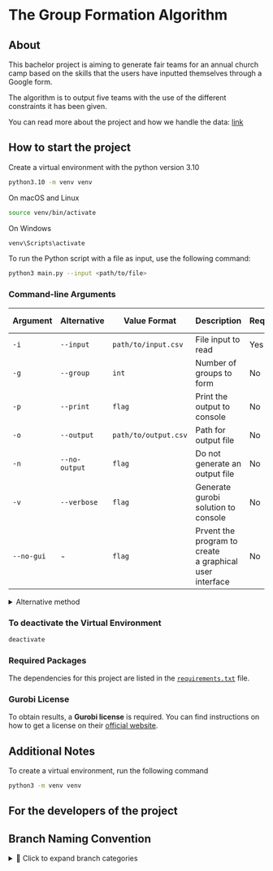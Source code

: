 # The Group Formation Algorithm
 
## About
 This bachelor project is aiming to generate fair teams for an annual church camp based on the skills that the users have inputted themselves through a Google form.

The algorithm is to output five teams with the use of the different constraints it has been given.

You can read more about the project and how we handle the data: [link](https://camp.cbmbc.org/group-form)

## How to start the project


Create a virtual environment with the python version 3.10
```bash
python3.10 -m venv venv
```

On macOS and Linux
```bash 
source venv/bin/activate
```

On Windows
```bash
venv\Scripts\activate
```

To run the Python script with a file as input, use the following command:
```bash
python3 main.py --input <path/to/file>
```

### Command-line Arguments

| Argument         | Alternative       | Value Format         | Description                          | Required | Default Value  |
|------------------|-------------------|-----------------------|--------------------------------------|----------|----------------|
| `-i`             | `--input`         | `path/to/input.csv`   | File input to read                   | Yes      | -              |
| `-g`             | `--group`         | `int`                 | Number of groups to form             | No       | 5              |
| `-p`             | `--print`         | `flag`                | Print the output to console          | No       | `False`        |
| `-o`             | `--output`        | `path/to/output.csv`  | Path for output file                 | No       | `./output`     |
| `-n`             | `--no-output`     | `flag`                | Do not generate an output file       | No       | `False`        |
| `-v`             | `--verbose`       | `flag`                | Generate gurobi solution to console  | No       | `False`        |
| `--no-gui`       |   -               | `flag`                | Prvent the program to create <br> a graphical user interface  | No       | `True`        |



<details>
<summary> Alternative method  </summary>

Direct Execution Without Activation

macOS and Linux 
```bash
venv/bin/python main.py
```

Windows
```bash
venv\Scripts\python.exe main.py
```
</details>

### To deactivate the Virtual Environment

```bash
deactivate
```

### Required Packages  

The dependencies for this project are listed in the [`requirements.txt`](requirements.txt) file.  

### Gurobi License  
To obtain results, a **Gurobi license** is required. You can find instructions on how to get a license on their [official website](https://www.gurobi.com/).


## Additional Notes

To create a virtual environment, run the following command
```bash
python3 -m venv venv
```

## For the developers of the project

## Branch Naming Convention
<details>
  <summary>📌 Click to expand branch categories</summary>

- **feature/** → New feature development  
- **debug/** → Fixing bugs in development  
- **improvement/** → Enhancements and optimizations  
- **refactor/** → Code refactoring without changing functionality  
- **docs/** → Documentation updates  
- **experiment/** → Experimental features or prototypes  
- **test/** → Adding or improving tests  
- **release/** → Preparing a new software release  

</details>
